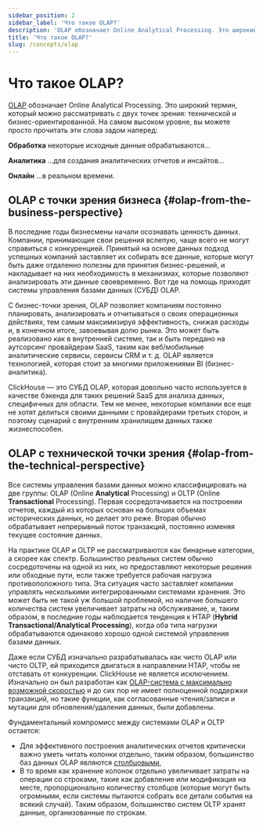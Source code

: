 ```yaml
---
sidebar_position: 2
sidebar_label: 'Что такое OLAP?'
description: 'OLAP обозначает Online Analytical Processing. Это широкий термин, который можно рассматривать с двух точек зрения: технической и бизнес-ориентированной.'
title: 'Что такое OLAP?'
slug: /concepts/olap
---
```



# Что такое OLAP?

[OLAP](https://en.wikipedia.org/wiki/Online_analytical_processing) обозначает Online Analytical Processing. Это широкий термин, который можно рассматривать с двух точек зрения: технической и бизнес-ориентированной. На самом высоком уровне, вы можете просто прочитать эти слова задом наперед:


**Обработка** некоторые исходные данные обрабатываются…

**Аналитика** …для создания аналитических отчетов и инсайтов…

**Онлайн** …в реальном времени.


## OLAP с точки зрения бизнеса {#olap-from-the-business-perspective}

В последние годы бизнесмены начали осознавать ценность данных. Компании, принимающие свои решения вслепую, чаще всего не могут справиться с конкуренцией. Принятый на основе данных подход успешных компаний заставляет их собирать все данные, которые могут быть даже отдаленно полезны для принятия бизнес-решений, и накладывает на них необходимость в механизмах, которые позволяют анализировать эти данные своевременно. Вот где на помощь приходят системы управления базами данных (СУБД) OLAP.

С бизнес-точки зрения, OLAP позволяет компаниям постоянно планировать, анализировать и отчитываться о своих операционных действиях, тем самым максимизируя эффективность, снижая расходы и, в конечном итоге, завоевывая долю рынка. Это может быть реализовано как в внутренней системе, так и быть передано на аутсорсинг провайдерам SaaS, таким как веб/мобильные аналитические сервисы, сервисы CRM и т. д. OLAP является технологией, которая стоит за многими приложениями BI (бизнес-аналитика).

ClickHouse — это СУБД OLAP, которая довольно часто используется в качестве бэкенда для таких решений SaaS для анализа данных, специфичных для области. Тем не менее, некоторые компании все еще не хотят делиться своими данными с провайдерами третьих сторон, и поэтому сценарий с внутренним хранилищем данных также жизнеспособен.

## OLAP с технической точки зрения {#olap-from-the-technical-perspective}

Все системы управления базами данных можно классифицировать на две группы: OLAP (Online **Analytical** Processing) и OLTP (Online **Transactional** Processing). Первая сосредотачивается на построении отчетов, каждый из которых основан на больших объемах исторических данных, но делает это реже. Вторая обычно обрабатывает непрерывный поток транзакций, постоянно изменяя текущее состояние данных.

На практике OLAP и OLTP не рассматриваются как бинарные категории, а скорее как спектр. Большинство реальных систем обычно сосредоточены на одной из них, но предоставляют некоторые решения или обходные пути, если также требуется рабочая нагрузка противоположного типа. Эта ситуация часто заставляет компании управлять несколькими интегрированными системами хранения. Это может быть не такой уж большой проблемой, но наличие большего количества систем увеличивает затраты на обслуживание, и, таким образом, в последние годы наблюдается тенденция к HTAP (**Hybrid Transactional/Analytical Processing**), когда оба типа нагрузки обрабатываются одинаково хорошо одной системой управления базами данных.

Даже если СУБД изначально разрабатывалась как чисто OLAP или чисто OLTP, ей приходится двигаться в направлении HTAP, чтобы не отставать от конкуренции. ClickHouse не является исключением. Изначально он был разработан как [OLAP-система с максимально возможной скоростью](/concepts/why-clickhouse-is-so-fast) и до сих пор не имеет полноценной поддержки транзакций, но такие функции, как согласованные чтения/записи и мутации для обновления/удаления данных, были добавлены.

Фундаментальный компромисс между системами OLAP и OLTP остается:

- Для эффективного построения аналитических отчетов критически важно уметь читать колонки отдельно, таким образом, большинство баз данных OLAP являются [столбцовыми](https://clickhouse.com/engineering-resources/what-is-columnar-database),
- В то время как хранение колонок отдельно увеличивает затраты на операции со строками, такие как добавление или модификация на месте, пропорционально количеству столбцов (которые могут быть огромными, если системы пытаются собрать все детали события на всякий случай). Таким образом, большинство систем OLTP хранят данные, организованные по строкам.
